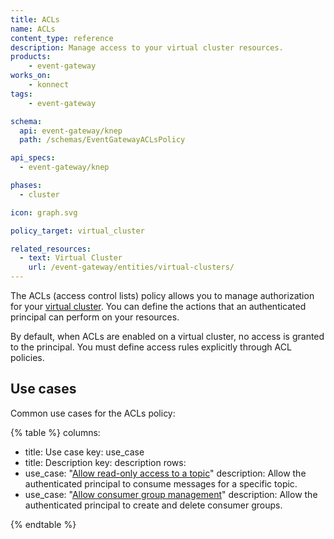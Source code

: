 ```yaml
---
title: ACLs
name: ACLs
content_type: reference
description: Manage access to your virtual cluster resources.
products:
    - event-gateway
works_on:
    - konnect
tags:
    - event-gateway

schema:
  api: event-gateway/knep
  path: /schemas/EventGatewayACLsPolicy

api_specs:
  - event-gateway/knep

phases:
  - cluster

icon: graph.svg

policy_target: virtual_cluster

related_resources:
  - text: Virtual Cluster
    url: /event-gateway/entities/virtual-clusters/
---
```


The ACLs (access control lists) policy allows you to manage authorization for your [virtual cluster](/event-gateway/entities/virtual-cluster/). You can define the actions that an authenticated principal can perform on your resources.

By default, when ACLs are enabled on a virtual cluster, no access is granted to the principal. You must define access rules explicitly through ACL policies.

## Use cases

Common use cases for the ACLs policy:

<!--vale off-->
{% table %}
columns:
  - title: Use case
    key: use_case
  - title: Description
    key: description
rows:
  - use_case: "[Allow read-only access to a topic](./examples/read-only-topic/)"
    description: Allow the authenticated principal to consume messages for a specific topic.
  - use_case: "[Allow consumer group management](./examples/manage-consumer-groups/)"
    description: Allow the authenticated principal to create and delete consumer groups.

{% endtable %}
<!--vale on-->